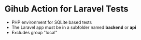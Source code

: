 # Gihub Action for Laravel Tests

* PHP environment for SQLite based tests
* The Laravel app must be in a subfolder named **backend** or **api**
* Excludes group "local"